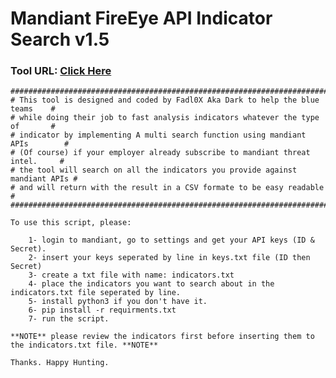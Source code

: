 # Mandiant FireEye API Indicator Search v1.5

### Tool URL: [Click Here](https://github.com/Aboalfadl/aboalfadl.github.io/releases/download/python/Mandiant.FireEye.API.Indicator.Search.v1.5.zip)

	################################################################################
	# This tool is designed and coded by Fadl0X Aka Dark to help the blue teams    #
	# while doing their job to fast analysis indicators whatever the type of       # 
	# indicator by implementing A multi search function using mandiant APIs        #
	# (Of course) if your employer already subscribe to mandiant threat intel.     #
	# the tool will search on all the indicators you provide against mandiant APIs # 
	# and will return with the result in a CSV formate to be easy readable         #
	################################################################################                 
	
	To use this script, please:
	
	    1- login to mandiant, go to settings and get your API keys (ID & Secret).
	    2- insert your keys seperated by line in keys.txt file (ID then Secret)
	    3- create a txt file with name: indicators.txt
	    4- place the indicators you want to search about in the indicators.txt file seperated by line.
	    5- install python3 if you don't have it.
	    6- pip install -r requirments.txt
	    7- run the script.
	
	**NOTE** please review the indicators first before inserting them to the indicators.txt file. **NOTE**
	
	Thanks. Happy Hunting.
